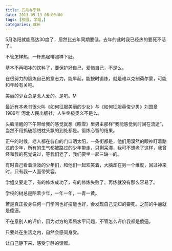 ```yaml
---
title: 五月与宁静
date: 2013-05-13 08:00:00
tags: [校园, 学姐,]
categories: 成长
---
```


5月洛阳就能高达30度了，居然比去年同期要低，去年的此时我已经热的要死不活了。

不管怎样热，一杯热咖啡照样下肚。

基本不再喝冰的饮料了，要保护好自己，爱惜自己，不是么。

在很努力的锻炼自己的意志力，能早起，能按时锻炼，就是难以克制荷尔蒙，可能和年龄有关吧。

美丽的少女总是惹人爱的。是吧。M

最近有本老书很火叫《如何征服美丽的少女》与《如何征服英俊少男》刘国章 1989年 河北人民出版社，人生终极奥义不是么。

头脑清醒的下午带给我的感觉就想《昭雪》里男主那样“我能感觉到时间在流逝”，当然不用抓破鹅绒枕头飘的到处都是。锻炼心智的结果。

正午的时候，老人都在各自的门口晒太阳，一条街都是，他们用漠然的眼神盯着路过的少年，所有的生气都被路过的少年带走，只剩呆滞，我可不想老了这样，我曾经和我的死党说过，等我们老了，我们要坐一起三缺一的。

有时自己看着活泼的少年们，和他们一起欢笑着，大脑却在另一个维度，回过神来时，只有我一人面带笑容。

学姐又要走了，有的修炼成功了，有的修炼失败了。再炼就没有那么容易了。

学校的树总是陪着少年，一年一年，一青一黄。

若是真正投身任何一门学问也好技能也好，会发现自己无知的要死。之前的牛逼就是傻逼。

不在意别人的评价，因为对方的素质水平问题，不管怎么评价我都是傻逼。

只要处在生活之内，自然会感同身受。

让自己静下来，感受宁静的馈赠。

